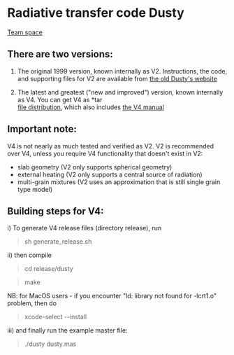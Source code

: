 # Radiative transfer code Dusty

[Team space](https://github.com/dirac-institute/DustyCollaboration)


## There are two versions: 

1) The original 1999 version, known internally as V2. Instructions,
   the code, and supporting files for V2 are available from
   [the old Dusty's website](http://faculty.washington.edu/ivezic/dusty_web/)

2) The latest and greatest ("new and improved") version, known internally as V4. 
   You can get V4 as *tar  
   [file distribution](release/dusty.tar), 
   which also includes [the V4 manual](release/dusty/docs/manual.pdf)
   
## Important note:

V4 is not nearly as much tested and verified as V2. V2 is recommended over V4, unless
you require V4 functionality that doesn't exist in V2:

- slab geometry (V2 only supports spherical geometry)
- external heating (V2 only supports a central source of radiation)
- multi-grain mixtures (V2 uses an approximation that is still single grain type model) 


## Building steps for V4: 

i) To generate V4 release files (directory release), run 
> sh generate_release.sh

ii) then compile
> cd release/dusty

> make

NB: for MacOS users - if you encounter "ld: library not found for -lcrt1.o" problem, 
then do
> xcode-select --install

iii) and finally run the example master file:
> ./dusty dusty.mas


